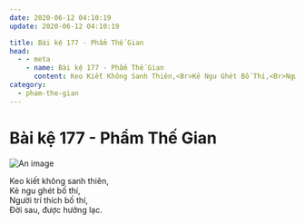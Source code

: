 ```yaml
---
date: 2020-06-12 04:10:19
update: 2020-06-12 04:10:19

title: Bài kệ 177 - Phẩm Thế Gian
head:
  - - meta
    - name: Bài kệ 177 - Phẩm Thế Gian
      content: Keo Kiết Không Sanh Thiên,<Br>Kẻ Ngu Ghét Bố Thí,<Br>Người Trí Thích Bố Thí,<Br>Ðời Sau, Được Hưởng Lạc.<Br>
category:
  - pham-the-gian
---
```


# Bài kệ 177 - Phẩm Thế Gian

![An image](/img/pham-the-gian/pham-the-gian-177.jpg)

Keo kiết không sanh thiên,<br>Kẻ ngu ghét bố thí,<br>Người trí thích bố thí,<br>Ðời sau, được hưởng lạc.<br>
